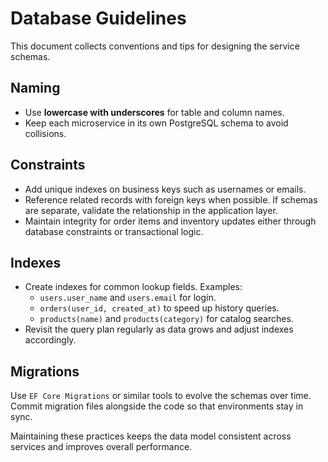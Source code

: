 # Database Guidelines

This document collects conventions and tips for designing the service schemas.

## Naming

- Use **lowercase with underscores** for table and column names.
- Keep each microservice in its own PostgreSQL schema to avoid collisions.

## Constraints

- Add unique indexes on business keys such as usernames or emails.
- Reference related records with foreign keys when possible. If schemas are
  separate, validate the relationship in the application layer.
- Maintain integrity for order items and inventory updates either through
  database constraints or transactional logic.

## Indexes

- Create indexes for common lookup fields. Examples:
  - `users.user_name` and `users.email` for login.
  - `orders(user_id, created_at)` to speed up history queries.
  - `products(name)` and `products(category)` for catalog searches.
- Revisit the query plan regularly as data grows and adjust indexes
  accordingly.

## Migrations

Use `EF Core Migrations` or similar tools to evolve the schemas over time.
Commit migration files alongside the code so that environments stay in sync.

Maintaining these practices keeps the data model consistent across services and
improves overall performance.
